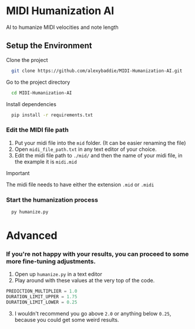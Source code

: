# MIDI Humanization AI
AI to humanize MIDI velocities and note length

## Setup the Environment

Clone the project

```bash
  git clone https://github.com/alexybaddie/MIDI-Humanization-AI.git
```

Go to the project directory

```bash
  cd MIDI-Humanization-AI
```

Install dependencies

```bash
  pip install -r requirements.txt
```

### Edit the MIDI file path

1. Put your midi file into the `mid` folder. (It can be easier renaming the file)
2. Open `midi_file_path.txt` in any text editor of your choice.
3. Edit the midi file path to `./mid/` and then the name of your midi file, in the example it is `midi.mid`

> [!IMPORTANT]
> The midi file needs to have either the extension `.mid` or `.midi`

### Start the humanization process

```bash
  py humanize.py
```

# Advanced

### If you're not happy with your results, you can proceed to some more fine-tuning adjustments.

1. Open up `humanize.py` in a text editor
2. Play around with these values at the very top of the code.

```python
PREDICTION_MULTIPLIER = 1.0
DURATION_LIMIT_UPPER = 1.75
DURATION_LIMIT_LOWER = 0.25
```

3. I wouldn't recommend you go above `2.0` or anything below `0.25`, because you could get some weird results.

